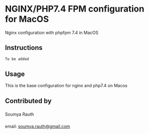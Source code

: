# NGINX/PHP7.4 FPM configuration for MacOS

Nginx configuration with phpfpm 7.4 in MacOS

## Instructions


```bash
To be added
```

## Usage

This is the base configuration for nginx and php7.4 on Macos


## Contributed by
###
Soumya Rauth
###
email: soumya.rauth@gmail.com
